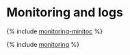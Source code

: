 # Monitoring and logs

{% include [monitoring-minitoc](../../_qa/managed-clickhouse/minitoc/monitoring.md) %}

{% include [monitoring](../../_qa/managed-clickhouse/monitoring.md) %}
